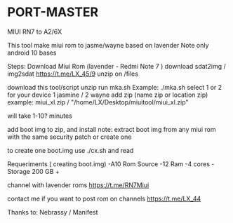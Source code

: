 # PORT-MASTER

MIUI RN7 to A2/6X

This tool make miui rom to jasme/wayne based on lavender
Note only android 10 bases

Steps:
Download Miui Rom (lavender - Redmi Note 7 )
download sdat2img / img2sdat https://t.me/LX_45/9
unzip on /files

download this tool/script
unzip
run mka.sh
Example: ./mka.sh
select 1 or 2 for your device
1 jasmine / 2 wayne
add zip (name zip or location zip)
example: miui_xl.zip / "/home/LX/Desktop/miuitool/miui_xl.zip"

will take 1-10? minutes

add boot img to zip, and install
note: extract boot img from any miui rom with the same security patch or create one 

to create one boot.img 
use ./cx.sh
and read

Requeriments ( creating boot.img)
-A10 Rom Source
-12 Ram
-4 cores
-Storage 200 GB + 

channel with lavender roms
https://t.me/RN7Miui

contact me if you want to post rom on channels https://t.me/LX_44

Thanks to: Nebrassy / Manifest


